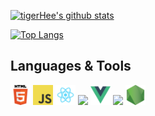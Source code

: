 [![tigerHee's github stats](https://github-readme-stats.vercel.app/api?username=TigerHee&theme=radical&show_icons=true&hide_rank=false&include_all_commits=true&line_height=22&bg_color=000000&title_color=FFD700&icon_color=FFD700&text_color=FE428E)](https://github.com/anuraghazra/github-readme-stats)

[![Top Langs](https://github-readme-stats.vercel.app/api/top-langs/?username=TigerHee&layout=compact&theme=radical&hide_title=true&bg_color=000000&text_color=FE428E&hide=PHP)](https://github.com/anuraghazra/github-readme-stats)

## Languages & Tools

<code><img height="32" src="https://raw.githubusercontent.com/github/explore/80688e429a7d4ef2fca1e82350fe8e3517d3494d/topics/html/html.png"></code>
<code><img height="32" src="https://raw.githubusercontent.com/github/explore/80688e429a7d4ef2fca1e82350fe8e3517d3494d/topics/javascript/javascript.png"></code>
<code><img height="32" src="https://raw.githubusercontent.com/github/explore/80688e429a7d4ef2fca1e82350fe8e3517d3494d/topics/react/react.png"></code>
<code><img height="32" src="https://img.alicdn.com/tfs/TB1zomHwxv1gK0jSZFFXXb0sXXa-200-200.png"></code>
<code><img height="32" src="https://raw.githubusercontent.com/github/explore/80688e429a7d4ef2fca1e82350fe8e3517d3494d/topics/vue/vue.png"></code>
<code><img height="32" src="https://img20.360buyimg.com/ling/jfs/t1/20876/36/12835/3043/5c9c2929Ed18cfb11/15b1c03ec830ab8e.png"></code>
<code><img height="32" src="https://raw.githubusercontent.com/github/explore/80688e429a7d4ef2fca1e82350fe8e3517d3494d/topics/nodejs/nodejs.png"></code>
